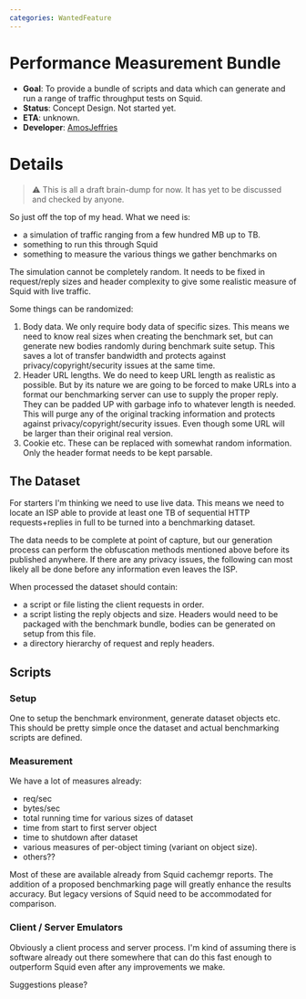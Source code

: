 ```yaml
---
categories: WantedFeature
---
```

# Performance Measurement Bundle

- **Goal**: To provide a bundle of scripts and data which can generate
  and run a range of traffic throughput tests on Squid.
- **Status**: Concept Design. Not started yet.
- **ETA**: unknown.
- **Developer**: [AmosJeffries](/AmosJeffries)

# Details

> :warning:
    This is all a draft brain-dump for now. It has yet to be discussed
    and checked by anyone.

So just off the top of my head. What we need is:

- a simulation of traffic ranging from a few hundred MB up to TB.
- something to run this through Squid
- something to measure the various things we gather benchmarks on

The simulation cannot be completely random. It needs to be fixed in
request/reply sizes and header complexity to give some realistic measure
of Squid with live traffic.

Some things can be randomized:

1. Body data. We only require body data of specific sizes. This means
    we need to know real sizes when creating the benchmark set, but can
    generate new bodies randomly during benchmark suite setup. This
    saves a lot of transfer bandwidth and protects against
    privacy/copyright/security issues at the same time.
1. Header URL lengths. We do need to keep URL length as realistic as
    possible. But by its nature we are going to be forced to make URLs
    into a format our benchmarking server can use to supply the proper
    reply. They can be padded UP with garbage info to whatever length is
    needed. This will purge any of the original tracking information and
    protects against privacy/copyright/security issues. Even though some
    URL will be larger than their original real version.
1. Cookie etc. These can be replaced with somewhat random information.
    Only the header format needs to be kept parsable.

## The Dataset

For starters I'm thinking we need to use live data. This means we need
to locate an ISP able to provide at least one TB of sequential HTTP
requests+replies in full to be turned into a benchmarking dataset.

The data needs to be complete at point of capture, but our generation
process can perform the obfuscation methods mentioned above before its
published anywhere. If there are any privacy issues, the following can
most likely all be done before any information even leaves the ISP.

When processed the dataset should contain:

- a script or file listing the client requests in order.
- a script listing the reply objects and size. Headers would need to
  be packaged with the benchmark bundle, bodies can be generated on
  setup from this file.
- a directory hierarchy of request and reply headers.

## Scripts

### Setup

One to setup the benchmark environment, generate dataset objects etc.
This should be pretty simple once the dataset and actual benchmarking
scripts are defined.

### Measurement

We have a lot of measures already:

- req/sec
- bytes/sec
- total running time for various sizes of dataset
- time from start to first server object
- time to shutdown after dataset
- various measures of per-object timing (variant on object size).
- others??

Most of these are available already from Squid cachemgr reports. The
addition of a proposed benchmarking page will greatly enhance the
results accuracy. But legacy versions of Squid need to be accommodated
for comparison.

### Client / Server Emulators

Obviously a client process and server process. I'm kind of assuming
there is software already out there somewhere that can do this fast
enough to outperform Squid even after any improvements we make.

Suggestions please?
